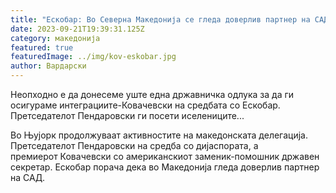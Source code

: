 ```yaml
---
title: "Ескобар: Во Северна Македонија се гледа доверлив партнер на САД"
date: 2023-09-21T19:39:31.125Z
category: македонија
featured: true
featuredImage: ../img/kov-eskobar.jpg
author: Вардарски
---
```

<!--StartFragment-->

Неопходно е да донесеме уште една државничка одлука за да ги осигураме интеграциите-Ковачевски на средбата со Ескобар. Претседателот Пендаровски ги посети иселениците...



<!--EndFragment--><!--StartFragment-->

Во Њујорк продолжуваат активностите на македонската делегација. Претседателот Пендаровски на средба со дијаспората, а премиерот Ковачевски со американскиот заменик-помошник државен секретар. Ескобар порача дека во Македонија гледа доверлив партнер на САД.

<!--EndFragment-->